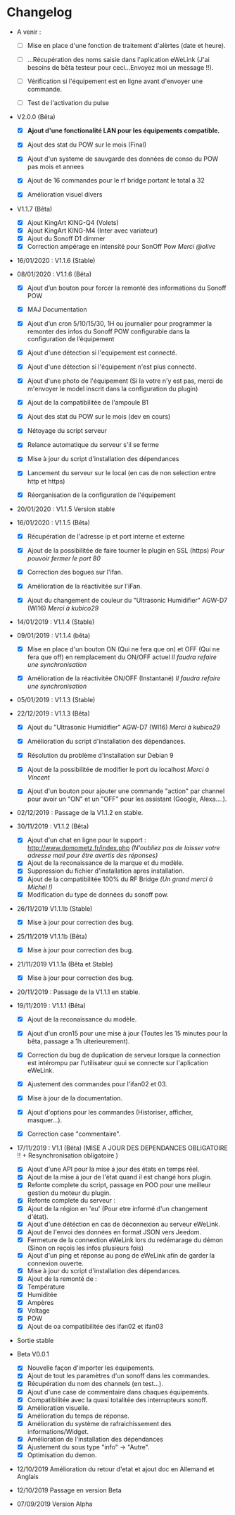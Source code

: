 # Changelog

- A venir : 
	- [ ] Mise en place d'une fonction de traitement d'alèrtes (date et heure).
	- [ ] ...Récupération des noms saisie dans l'aplication eWeLink (J'ai besoins de bêta testeur pour ceci...Envoyez moi un message !!).
	- [ ] Vérification si l'équipement est en ligne avant d'envoyer une commande.
	- [ ] Test de l'activation du pulse


- V2.0.0 (Bêta)
    - [x] **Ajout d'une fonctionalité LAN pour les équipements compatible.**
    - [x] Ajout des stat du POW sur le mois (Final)
    - [x] Ajout d'un systeme de sauvgarde des données de conso du POW pas mois et annees
    - [x] Ajout de 16 commandes pour le rf bridge portant le total a 32
    - [x] Amélioration visuel divers


- V1.1.7 (Bêta)
	- [x] Ajout KingArt KING-Q4 (Volets)
	- [x] Ajout KingArt KING-M4 (Inter avec variateur)
	- [x] Ajout du Sonoff D1 dimmer
	- [x] Correction ampérage en intensité pour SonOff Pow *Merci @olive*

- 16/01/2020 : V1.1.6 (Stable)

- 08/01/2020 : V1.1.6 (Bêta)
	- [x] Ajout d’un bouton pour forcer la remonté des informations du Sonoff POW
	- [x] MAJ Documentation
	- [x] Ajout d’un cron 5/10/15/30, 1H ou journalier pour programmer la remonter des infos du Sonoff POW configurable dans la configuration de l’équipement
	- [x] Ajout d'une détection si l'equipement est connecté.
	- [x] Ajout d'une détection si l'équipement n'est plus connecté.
	- [x] Ajout d'une photo de l'équipement (Si la votre n'y est pas, merci de m'envoyer le model inscrit dans la configuration du plugin)
	- [x] Ajout de la compatibilitée de l'ampoule B1 
	- [x] Ajout des stat du POW sur le mois (dev en cours)
	- [x] Nétoyage du script serveur
	- [x] Relance automatique du serveur s'il se ferme
	- [x] Mise à jour du script d'installation des dépendances
	- [x] Lancement du serveur sur le local (en cas de non selection entre http et https)
	- [x] Réorganisation de la configuration de l'équipement


- 20/01/2020 : V1.1.5 Version stable

- 16/01/2020 : V1.1.5 (Bêta)
	- [x] Récupération de l'adresse ip et port interne et externe
	- [x] Ajout de la possibilitée de faire tourner le plugin en SSL (https) *Pour pouvoir fermer le port 80*
  	- [x] Correction des bogues sur l'ifan.
	- [x] Amélioration de la réactivitée sur l'iFan.
	- [x] Ajout du changement de couleur du "Ultrasonic Humidifier" AGW-D7 (WI16) *Merci à kubico29*


- 14/01/2019 : V1.1.4 (Stable)

- 09/01/2019 : V1.1.4 (bêta)
	- [x] Mise en place d'un bouton ON (Qui ne fera que on) et OFF (Qui ne fera que off) en remplacement du ON/OFF actuel *Il faudra refaire une synchronisation*
	- [x] Amélioration de la réactivitée ON/OFF (Instantané) *Il faudra refaire une synchronisation*


- 05/01/2019 : V1.1.3 (Stable)
	
- 22/12/2019 : V1.1.3 (Bêta)
	- [x] Ajout du "Ultrasonic Humidifier" AGW-D7 (WI16) *Merci à kubico29*
	- [x] Amélioration du script d'installation des dépendances.
	- [x] Résolution du problème d'installation sur Debian 9
	- [x] Ajout de la possibilitée de modifier le port du localhost *Merci à Vincent*
	- [x] Ajout d'un bouton pour ajouter une commande "action" par channel pour avoir un "ON" et un "OFF" pour les assistant (Google, Alexa....).


- 02/12/2019 : Passage de la V1.1.2 en stable.

- 30/11/2019 : V1.1.2 (Bêta)
	- [x] Ajout d'un chat en ligne pour le support : http://www.domometz.fr/index.php *(N'oubliez pas de laisser votre adresse mail pour être avertis des réponses)*
	- [x] Ajout de la reconaissance de la marque et du modèle.
	- [x] Suppression du fichier d'installation apres installation.
	- [x] Ajout de la compatibilitée 100% du RF Bridge *(Un grand merci à Michel !)*
	- [x] Modification du type de données du sonoff pow.

- 26/11/2019 V1.1.1b (Stable)
    - [x] Mise à jour pour correction des bug.

- 25/11/2019 V1.1.1b (Bêta)
    - [x] Mise à jour pour correction des bug.

- 21/11/2019 V1.1.1a (Bêta et Stable)
    - [x] Mise à jour pour correction des bug.

- 20/11/2019 : Passage de la V1.1.1 en stable.

- 19/11/2019 : V1.1.1 (Bêta)
	- [x] Ajout de la reconaissance du modèle.
	- [x] Ajout d'un cron15 pour une mise à jour (Toutes les 15 minutes pour la bêta, passage a 1h ulterieurement).
	- [x] Correction du bug de duplication de serveur lorsque la connection est intérompu par l'utilisateur quui se connecte sur l'aplication eWeLink.
	- [x] Ajustement des commandes pour l'ifan02 et 03.
	- [x] Mise à jour de la documentation.
	- [x] Ajout d'options pour les commandes (Historiser, afficher, masquer...).
	- [x] Correction case "commentaire".
  

- 17/11/2019 : V1.1 (Bêta) (MISE A JOUR DES DEPENDANCES OBLIGATOIRE !! + Resynchronisation obligatoire )
	- [x] Ajout d'une API pour la mise a jour des états en temps réel.
	- [x] Ajout de la mise à jour de l'état quand il est changé hors plugin.
	- [x] Refonte complete du script, passage en POO pour une meilleur gestion du moteur du plugin.
	- [x] Refonte complete du serveur : 
	- [x] Ajout de la région en 'eu' (Pour etre informé d'un changement d'état).
	- [x] Ajout d'une détéction en cas de déconnexion au serveur eWeLink.
	- [x] Ajout de l'envoi des données en format JSON vers Jeedom.
	- [x] Fermeture de la connextion eWeLink lors du redémarage du démon (Sinon on reçois les infos plusieurs fois)
	- [x] Ajout d'un ping et réponse au pong de eWeLink afin de garder la connexion ouverte.
	- [x] Mise à jour du script d'installation des dépendances.
	- [x] Ajout de la remonté de : 
	- [x] Température
	- [x] Humiditée
	- [x] Ampères
	- [x] Voltage
	- [x] POW
	- [x] Ajout de oa compatibilitée des ifan02 et ifan03

- Sortie stable
- Beta V0.0.1
	- [x] Nouvelle façon d'importer les équipements.
	- [x] Ajout de tout les paramètres d'un sonoff dans les commandes.
	- [x] Récupération du nom des channels (en test...).
	- [x] Ajout d'une case de commentaire dans chaques équipements.
	- [x] Compatibilitée avec la quasi totalitée des interrupteurs sonoff.
	- [x] Amélioration visuelle.
	- [x] Amélioration du temps de réponse.
	- [x] Amélioration du système de rafraichissement des informations/Widget.
	- [x] Amélioration de l'installation des dépendances
	- [x] Ajustement du sous type "info" -> "Autre".
	- [x] Optimisation du demon.
- 12/10/2019 Amélioration du retour d'etat et ajout doc en Allemand et Anglais
- 12/10/2019 Passage en version Beta
- 07/09/2019 Version Alpha
